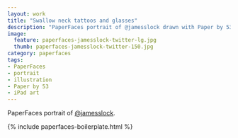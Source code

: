 ```yaml
---
layout: work
title: "Swallow neck tattoos and glasses"
description: "PaperFaces portrait of @jamesslock drawn with Paper by 53 on an iPad."
image: 
  feature: paperfaces-jamesslock-twitter-lg.jpg
  thumb: paperfaces-jamesslock-twitter-150.jpg
category: paperfaces
tags: 
- PaperFaces
- portrait
- illustration
- Paper by 53
- iPad art
---
```


PaperFaces portrait of [@jamesslock](http://twitter.com/jamesslock).

{% include paperfaces-boilerplate.html %}